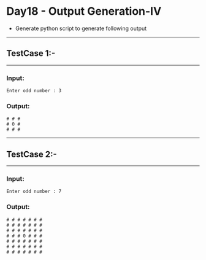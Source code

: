 # Day18 - Output Generation-IV

- Generate python script to generate following output

---
## TestCase 1:-
---
### Input:
```
Enter odd number : 3
```
### Output:
```
# # #
# 0 #
# # #
```
---
## TestCase 2:-
---
### Input:
```
Enter odd number : 7
```
### Output:
```
# # # # # # # 
# # # # # # # 
# # # # # # #
# # # 0 # # #
# # # # # # #
# # # # # # #
# # # # # # #
```